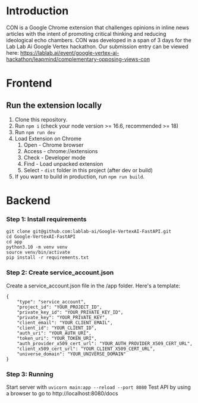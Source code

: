 # Introduction

CON is a Google Chrome extension that challenges opinions in inline news articles with the intent of promoting critical thinking and reducing ideological echo chambers. CON was developed in a span of 3 days for the Lab Lab Ai Google Vertex hackathon. Our submission entry can be viewed here: 
https://lablab.ai/event/google-vertex-ai-hackathon/leapmind/complementary-opposing-views-con   

# Frontend

## Run the extension locally

1. Clone this repository.
2. Run `npm i` (check your node version >= 16.6, recommended >= 18)
4. Run `npm run dev`
5. Load Extension on Chrome
   1. Open - Chrome browser
   2. Access - chrome://extensions
   3. Check - Developer mode
   4. Find - Load unpacked extension
   5. Select - `dist` folder in this project (after dev or build)
6. If you want to build in production, run `npm run build`.

# Backend 

### Step 1: Install requirements

```
git clone git@github.com:lablab-ai/Google-VertexAI-FastAPI.git
cd Google-VertexAI-FastAPI
cd app
python3.10 -m venv venv
source venv/bin/activate
pip install -r requirements.txt
```

### Step 2: Create service_account.json

Create a service_account.json file in the /app folder. Here's a template:

```
{
    "type": "service_account",
    "project_id": "YOUR_PROJECT_ID",
    "private_key_id": "YOUR_PRIVATE_KEY_ID",
    "private_key": "YOUR_PRIVATE_KEY",
    "client_email": "YOUR_CLIENT_EMAIL",
    "client_id": "YOUR_CLIENT_ID",
    "auth_uri": "YOUR_AUTH_URI",
    "token_uri": "YOUR_TOKEN_URI",
    "auth_provider_x509_cert_url": "YOUR_AUTH_PROVIDER_X509_CERT_URL",
    "client_x509_cert_url": "YOUR_CLIENT_X509_CERT_URL",
    "universe_domain": "YOUR_UNIVERSE_DOMAIN"
}
```

### Step 3: Running

Start server with `uvicorn main:app --reload --port 8080`
Test API by using a browser to go to http://localhost:8080/docs



